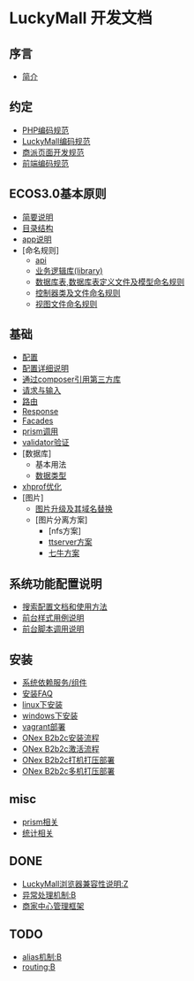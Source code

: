 # LuckyMall 开发文档
## 序言
- [简介](/preface/introduction.md)

## 约定
- [PHP编码规范](/agreement/php-convention.md)
- [LuckyMall编码规范](/agreement/luckymall-convention.md)
- [商派页面开发规范](/frontend/shopex-develop-standards.md)
- [前端编码规范](/frontend/frontend-coding-standards.md)

## ECOS3.0基本原则
- [简要说明](/principles/summarize.md)
- [目录结构](/principles/folder-structure.md)
- [app说明](/principles/app-desc.md)
- [命名规则]
  - [api](/principles/conventions/api-conventions.md)
  - [业务逻辑库(library)](/principles/conventions/library-conventions.md)
  - [数据库表,数据库表定义文件及模型命名规则](/principles/conventions/model-conventions.md)
  - [控制器类及文件命名规则](/principles/conventions/controller-conventions.md)
  - [视图文件命名规则](/principles/conventions/view-conventions.md)

## 基础
- [配置](/basic/configuration.md)
- [配置详细说明](/basic/configuration-detail.md)
- [通过composer引用第三方库](/basic/use-composer.md)
- [请求与输入](/basic/requests.md)
- [路由](/basic/routing.md)
- [Response](/basic/responses.md)
- [Facades](/basic/facades.md)
- [prism调用](/basic/prism.md)
- [validator验证](/basic/validator.md)
- [数据库]
  - 基本用法
  - [数据类型](/basic/database/types.md)
- [xhprof优化](/basic/xhprof.md)
- [图片]
  - [图片升级及其域名替换](/basic/image/image.md)
  - [图片分离方案]
    - [nfs方案]
    - [ttserver方案](/basic/image/ttserver.md)
    - [七牛方案](/basic/image/qiniu.md)


## 系统功能配置说明
- [搜索配置文档和使用方法](/basic/search.md)
- [前台样式用例说明](/frontend/styles-example.md)
- [前台脚本调用说明](/frontend/scripts-calling.md)

## 安装
- [系统依赖服务/组件](/deploy/dependence.md)
- [安装FAQ](/install/faq_bbc_install.md)
- [linux下安装](/install/linux_bbc_install.md)
- [windows下安装](/install/windows_bbc_install.md)
- [vagrant部署](/install/vagrant/index.md)
- [ONex B2b2c安装流程](/install/setup/setup.md)
- [ONex B2b2c激活流程](/install/setup/active.md)
- [ONex B2b2c打机打压部署](/install/linux_bbc_daya.md)
- [ONex B2b2c多机打压部署](/install/linux_bbc_jqdaya.md)

## misc
- [prism相关](/deploy/prism/index.md)
- [统计相关](/deploy/sysstat.md)

## DONE
- [LuckyMall浏览器兼容性说明:Z](/tasks/browser-compatible.md)
- [异常处理机制:B](/tasks/exception.md)
- [商家中心管理框架](/shop/basic.md)

## TODO
- [alias机制:B](/tasks/alias_mechanism.md)
- [routing:B](/tasks/configuration.md)
